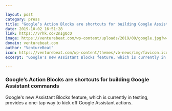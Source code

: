 ```yaml
---

layout: post
category: press
title: "Google’s Action Blocks are shortcuts for building Google Assistant commands"
date: 2019-10-02 16:51:28
link: https://vrhk.co/2nIgQcQ
image: https://venturebeat.com/wp-content/uploads/2019/09/google.jpg?w=1200&strip=all
domain: venturebeat.com
author: "VentureBeat"
icon: https://venturebeat.com/wp-content/themes/vb-news/img/favicon.ico
excerpt: "Google's new Assistant Blocks feature, which is currently in testing, provides a one-tap way to kick off Google Assistant actions."

---
```


### Google’s Action Blocks are shortcuts for building Google Assistant commands

Google's new Assistant Blocks feature, which is currently in testing, provides a one-tap way to kick off Google Assistant actions.